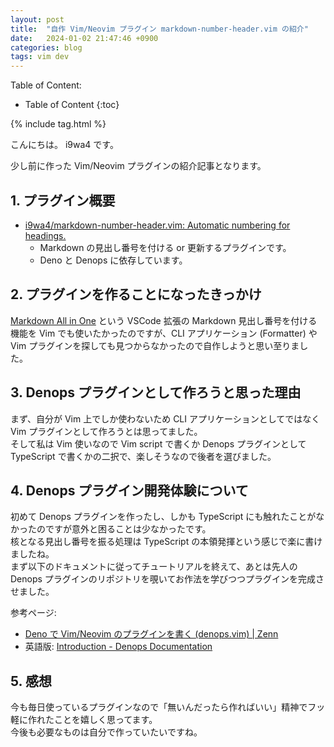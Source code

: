 ```yaml
---
layout: post
title:  "自作 Vim/Neovim プラグイン markdown-number-header.vim の紹介"
date:   2024-01-02 21:47:46 +0900
categories: blog
tags: vim dev
---
```


Table of Content:
- Table of Content
{:toc}

{% include tag.html %}

<!-- # h1 -->

こんにちは。 i9wa4 です。

少し前に作った Vim/Neovim プラグインの紹介記事となります。

## 1. プラグイン概要

- [i9wa4/markdown-number-header.vim: Automatic numbering for headings.](https://github.com/i9wa4/markdown-number-header.vim)
    - Markdown の見出し番号を付ける or 更新するプラグインです。
    - Deno と Denops に依存しています。


## 2. プラグインを作ることになったきっかけ

[Markdown All in One](https://marketplace.visualstudio.com/items?itemName=yzhang.markdown-all-in-one)
という VSCode 拡張の Markdown 見出し番号を付ける機能を Vim でも使いたかったのですが、CLI アプリケーション (Formatter) や Vim プラグインを探しても見つからなかったので自作しようと思い至りました。

## 3. Denops プラグインとして作ろうと思った理由

まず、自分が Vim 上でしか使わないため CLI アプリケーションとしてではなく Vim プラグインとして作ろうとは思ってました。  
そして私は Vim 使いなので Vim script で書くか Denops プラグインとして TypeScript で書くかの二択で、楽しそうなので後者を選びました。

## 4. Denops プラグイン開発体験について

初めて Denops プラグインを作ったし、しかも TypeScript にも触れたことがなかったのですが意外と困ることは少なかったです。  
核となる見出し番号を振る処理は TypeScript の本領発揮という感じで楽に書けましたね。  
まず以下のドキュメントに従ってチュートリアルを終えて、あとは先人の Denops プラグインのリポジトリを覗いてお作法を学びつつプラグインを完成させました。

参考ページ:
- [Deno で Vim/Neovim のプラグインを書く (denops.vim) \| Zenn](https://zenn.dev/lambdalisue/articles/b4a31fba0b1ce95104c9)
- 英語版: [Introduction - Denops Documentation](https://vim-denops.github.io/denops-documentation/)

## 5. 感想

今も毎日使っているプラグインなので「無いんだったら作ればいい」精神でフッ軽に作れたことを嬉しく思ってます。  
今後も必要なものは自分で作っていたいですね。
